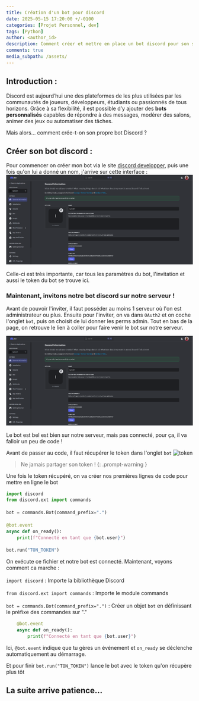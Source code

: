 ```yaml
---
title: Création d'un bot pour discord
date: 2025-05-15 17:20:00 +/-0100
categories: [Projet Personnel, dev]
tags: [Python]
author: <author_id>
description: Comment créer et mettre en place un bot discord pour son serveur discord
comments: true
media_subpath: /assets/ 
---
```



## Introduction :

Discord est aujourd’hui une des plateformes de les plus utilisées par les communautés de joueurs, développeurs, étudiants ou passionnés de tous horizons. Grâce à sa flexibilité, il est possible d’y ajouter des **bots personnalisés** capables de répondre à des messages, modérer des salons, animer des jeux ou automatiser des tâches.

Mais alors… comment crée-t-on son propre bot Discord ?


## Créer son bot discord :
Pour commencer on créer mon bot via le site [discord developper](https://discord.com/developers/application), puis une fois qu'on lui a donné un nom, j'arrive sur cette interface :
![TestImage](imgBlog/application.png)

Celle-ci est très importante, car tous les paramètres du bot, l'invitation et aussi le token du bot se trouve ici.

### Maintenant, invitons notre bot discord sur notre serveur !
Avant de pouvoir l'inviter, il faut posséder au moins 1 serveur où l'on est administrateur ou plus. Ensuite pour l'inviter, on va dans ```OAuth2``` et on coche l'onglet ```bot```, puis on choisit de lui donner les perms admin. Tout en bas de la page, on retrouve le lien à coller pour faire venir le bot sur notre serveur.

![TestImage](imgBlog/application.png)

Le bot est bel est bien sur notre serveur, mais pas connecté, pour ça, il va falloir un peu de code !

Avant de passer au code, il faut récupérer le token dans l'onglet ```bot```
![token](imgBlog/token.png)

> Ne jamais partager son token !
{: .prompt-warning }

Une fois le token récupéré, on va créer nos premières lignes de code pour mettre en ligne le bot

```python
import discord
from discord.ext import commands

bot = commands.Bot(command_prefix=".")

@bot.event
async def on_ready():
    print(f"Connecté en tant que {bot.user}")

bot.run("TON_TOKEN")
```

On exécute ce fichier et notre bot est connecté.
Maintenant, voyons comment ca marche : <br><br>
```import discord``` : Importe la bibliothèque Discord<br><br>
```from discord.ext import commands``` : Importe le module commands<br><br>
```bot = commands.Bot(command_prefix=".")``` : Créer un objet ```bot``` en définissant le préfixe des commandes sur "." 
<br>
```python 
    @bot.event
    async def on_ready():
        print(f"Connecté en tant que {bot.user}")
```
Ici, ```@bot.event``` indique que tu gères un événement et ```on_ready``` se déclenche automatiquement au démarrage.

Et pour finir ```bot.run("TON_TOKEN")``` lance le bot avec le token qu'on récupère plus tôt

## La suite arrive patience...
